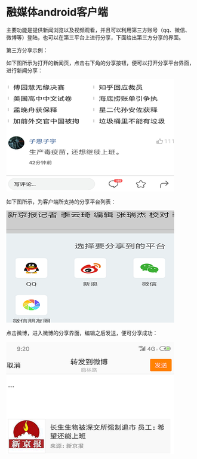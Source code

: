 # 融媒体android客户端
主要功能是提供新闻浏览以及视频观看，并且可以利用第三方账号（qq、微信、微博等）登陆，也可以在第三平台上进行分享，下面给出第三方分享的界面。

第三方分享示例：

如下图所示为打开的新闻页，点击右下角的分享按钮，便可以打开分享平台界面，进行新闻分享：

![image](https://github.com/TTThurs/pictures/blob/master/p1.png)





如下图所示，为客户端所支持的分享平台列表：

![image](https://github.com/TTThurs/pictures/blob/master/p2.png)





点击微博，进入微博的分享界面，编辑之后发送，便可分享成功：

![image](https://github.com/TTThurs/pictures/blob/master/p3.png)

